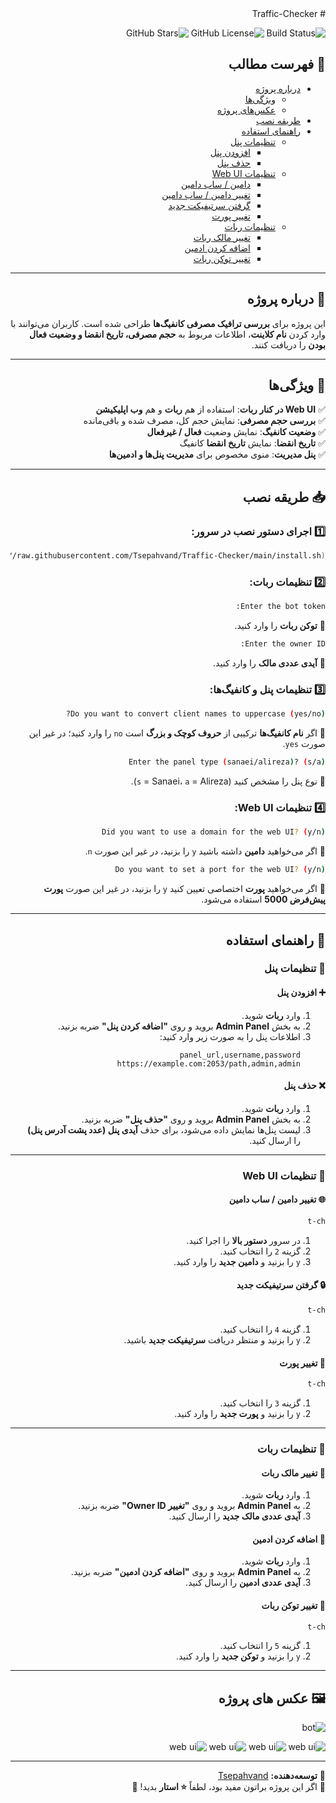 <div dir="rtl">
# Traffic-Checker

![Build Status](https://img.shields.io/badge/status-active-success.svg)
![GitHub License](https://img.shields.io/github/license/Tsepahvand/Traffic-Checker)
![GitHub Stars](https://img.shields.io/github/stars/Tsepahvand/Traffic-Checker?style=social)

## 📌 فهرست مطالب
- [درباره پروژه](#-درباره-پروژه)
  - [ویژگی‌ها](#-ویژگیها)
  - [عکس‌های پروژه](#%EF%B8%8F-عکس-های-پروژه)
- [طریقه نصب](#-طریقه-نصب)
- [راهنمای استفاده](#-راهنمای-استفاده)
  - [تنظیمات پنل](#-تنظیمات-پنل)
    - [افزودن پنل](#-افزودن-پنل)
    - [حذف پنل](#-حذف-پنل)
  - [تنظیمات Web UI](#-تنظیمات-web-ui)
    - [دامین / ساب دامین](#-دامین--ساب-دامین)
    - [تغییر دامین / ساب دامین](#-تغییر-دامین--ساب-دامین)
    - [گرفتن سرتیفیکت جدید](#-گرفتن-سرتیفیکت-جدید)
    - [تغییر پورت](#-تغییر-پورت)
  - [تنظیمات ربات](#-تنظیمات-ربات)
    - [تغییر مالک ربات](#-تغییر-مالک-ربات)
    - [اضافه کردن ادمین](#-اضافه-کردن-ادمین)
    - [تغییر توکن ربات](#-تغییر-توکن-ربات)


---

## 🎯 درباره پروژه
این پروژه برای **بررسی ترافیک مصرفی کانفیگ‌ها** طراحی شده است. کاربران می‌توانند با وارد کردن **نام کلاینت**، اطلاعات مربوط به **حجم مصرفی، تاریخ انقضا و وضعیت فعال بودن** را دریافت کنند.

---

## 🚀 ویژگی‌ها
✅ **Web UI در کنار ربات**: استفاده از هم **ربات** و هم **وب اپلیکیشن**  
✅ **بررسی حجم مصرفی**: نمایش حجم کل، مصرف شده و باقی‌مانده  
✅ **وضعیت کانفیگ**: نمایش وضعیت **فعال / غیرفعال**  
✅ **تاریخ انقضا**: نمایش **تاریخ انقضا** کانفیگ  
✅ **پنل مدیریت**: منوی مخصوص برای **مدیریت پنل‌ها و ادمین‌ها**  

---

## 📥 طریقه نصب

### 1️⃣ اجرای دستور نصب در سرور:
```bash
bash <(curl -s https://raw.githubusercontent.com/Tsepahvand/Traffic-Checker/main/install.sh)
```

### 2️⃣ تنظیمات ربات:
```bash
Enter the bot token:
```
🔹 **توکن ربات** را وارد کنید.

```bash
Enter the owner ID:
```
🔹 **آیدی عددی مالک** را وارد کنید.

### 3️⃣ تنظیمات پنل و کانفیگ‌ها:
```bash
Do you want to convert client names to uppercase (yes/no)?
```
🔹 اگر **نام کانفیگ‌ها** ترکیبی از **حروف کوچک و بزرگ** است `no` را وارد کنید؛ در غیر این صورت `yes`.

```bash
Enter the panel type (sanaei/alireza)? (s/a)
```
🔹 نوع پنل را مشخص کنید (`s` = Sanaei، `a` = Alireza).

### 4️⃣ تنظیمات Web UI:
```bash
Did you want to use a domain for the web UI? (y/n)
```
🔹 اگر می‌خواهید **دامین** داشته باشید `y` را بزنید، در غیر این صورت `n`.

```bash
Do you want to set a port for the web UI? (y/n)
```
🔹 اگر می‌خواهید **پورت** اختصاصی تعیین کنید `y` را بزنید، در غیر این صورت **پورت پیش‌فرض 5000** استفاده می‌شود.

---

## 📌 راهنمای استفاده

### 🔹 تنظیمات پنل
#### ➕ افزودن پنل
1. وارد **ربات** شوید.
2. به بخش **Admin Panel** بروید و روی **"اضافه کردن پنل"** ضربه بزنید.
3. اطلاعات پنل را به صورت زیر وارد کنید:
   ```
   panel_url,username,password
   https://example.com:2053/path,admin,admin
   ```

#### ❌ حذف پنل
1. وارد **ربات** شوید.
2. به بخش **Admin Panel** بروید و روی **"حذف پنل"** ضربه بزنید.
3. لیست پنل‌ها نمایش داده می‌شود، برای حذف **آیدی پنل (عدد پشت آدرس پنل)** را ارسال کنید.

---

### 🔹 تنظیمات Web UI
#### 🌐 تغییر دامین / ساب دامین
```bash
t-ch
```
1. در سرور **دستور بالا** را اجرا کنید.
2. گزینه `2` را انتخاب کنید.
3. `y` را بزنید و **دامین جدید** را وارد کنید.

#### 🔒 گرفتن سرتیفیکت جدید
```bash
t-ch
```
1. گزینه `4` را انتخاب کنید.
2. `y` را بزنید و منتظر دریافت **سرتیفیکت جدید** باشید.

#### 🔄 تغییر پورت
```bash
t-ch
```
1. گزینه `3` را انتخاب کنید.
2. `y` را بزنید و **پورت جدید** را وارد کنید.

---

### 🔹 تنظیمات ربات
#### 👤 تغییر مالک ربات
1. وارد **ربات** شوید.
2. به **Admin Panel** بروید و روی **"تغییر Owner ID"** ضربه بزنید.
3. **آیدی عددی مالک جدید** را ارسال کنید.

#### 👥 اضافه کردن ادمین
1. وارد **ربات** شوید.
2. به **Admin Panel** بروید و روی **"اضافه کردن ادمین"** ضربه بزنید.
3. **آیدی عددی ادمین** را ارسال کنید.

#### 🔑 تغییر توکن ربات
```bash
t-ch
```
1. گزینه `5` را انتخاب کنید.
2. `y` را بزنید و **توکن جدید** را وارد کنید.

---

## 🖼️ عکس های پروژه
![bot](https://github.com/Tsepahvand/Traffic-Checker/blob/main/pic/bot-1.png)

![web ui](https://github.com/Tsepahvand/Traffic-Checker/blob/main/pic/webui-1.png) 
![web ui](https://github.com/Tsepahvand/Traffic-Checker/blob/main/pic/webui-4.png)
![web ui](https://github.com/Tsepahvand/Traffic-Checker/blob/main/pic/webui-3.png)
![web ui](https://github.com/Tsepahvand/Traffic-Checker/blob/main/pic/webui-2.png)

---

📌 **توسعه‌دهنده:** [Tsepahvand](https://github.com/Tsepahvand)  
🌟 اگر این پروژه براتون مفید بود، لطفاً **⭐️ استار** بدید! 🙌
</div>
